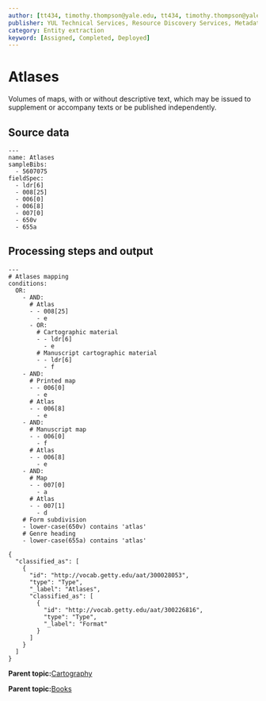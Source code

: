 ```yaml
---
author: [tt434, timothy.thompson@yale.edu, tt434, timothy.thompson@yale.edu, timothy.thompson@yale.edu]
publisher: YUL Technical Services, Resource Discovery Services, Metadata Services Unit
category: Entity extraction
keyword: [Assigned, Completed, Deployed]
---
```


# Atlases

Volumes of maps, with or without descriptive text, which may be issued to supplement or accompany texts or be published independently.

## Source data

```
---
name: Atlases
sampleBibs:
  - 5607075
fieldSpec: 
  - ldr[6]
  - 008[25]
  - 006[0]
  - 006[8]
  - 007[0]
  - 650v
  - 655a
```

## Processing steps and output

```
---
# Atlases mapping
conditions:
  OR:
    - AND:
      # Atlas
      - - 008[25]
        - e        
      - OR:
        # Cartographic material
        - - ldr[6]
          - e
        # Manuscript cartographic material
        - - ldr[6]
          - f
    - AND:
      # Printed map
      - - 006[0]
        - e
      # Atlas
      - - 006[8]
        - e
    - AND:
      # Manuscript map
      - - 006[0]
        - f
      # Atlas
      - - 006[8]
        - e
    - AND:
      # Map
      - - 007[0]
        - a
      # Atlas
      - - 007[1]
        - d
    # Form subdivision
    - lower-case(650v) contains 'atlas'
    # Genre heading
    - lower-case(655a) contains 'atlas'
```

```
{
  "classified_as": [
    {
      "id": "http://vocab.getty.edu/aat/300028053",
      "type": "Type",
      "_label": "Atlases",
      "classified_as": [
        {
          "id": "http://vocab.getty.edu/aat/300226816",
          "type": "Type",
          "_label": "Format"
        }
      ]
    }
  ]    		
}
```

**Parent topic:**[Cartography](../../tasks/supertypes/cartographicformats.md)

**Parent topic:**[Books](../../tasks/supertypes/books.md)

